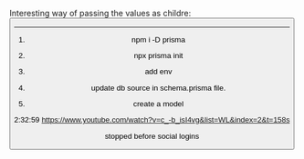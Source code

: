 Interesting way of passing the values as childre:
<Button outline label="Continue with Google" icon={FcGoogle}/>

<hr/>

1. npm i -D prisma

2. npx prisma init

3. add env

4. update db source in schema.prisma file.

5. create a model

2:32:59
https://www.youtube.com/watch?v=c_-b_isI4vg&list=WL&index=2&t=158s

stopped before social logins
